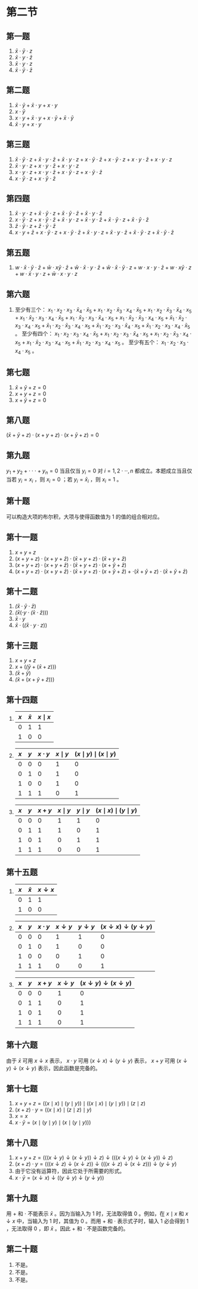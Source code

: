 <!--author:fog
date:2020/7/15-->

# 第二节

## 第一题

1. $\bar x \cdot \bar y \cdot z$
2. $\bar x \cdot y \cdot \bar z$
3. $\bar x \cdot y \cdot z$
4. $\bar x \cdot \bar y \cdot \bar z$

## 第二题

1. $\bar x \cdot \bar y + \bar x \cdot y + x \cdot y$
2. $x \cdot \bar y$
3. $x \cdot y + \bar x \cdot y + x \cdot \bar y + \bar x \cdot \bar y$
4. $\bar x \cdot y + x \cdot y$

## 第三题

1. $\bar x \cdot \bar y \cdot z + \bar x \cdot y \cdot \bar z + \bar x \cdot y \cdot z + x \cdot \bar y \cdot \bar z + x \cdot \bar y \cdot z + x \cdot y \cdot \bar z + x \cdot y \cdot z$
2. $\bar x \cdot y \cdot z + x \cdot y \cdot \bar z + x \cdot y \cdot z$
3. $x \cdot y \cdot z + x \cdot y \cdot \bar z + x \cdot \bar y \cdot z + x \cdot \bar y \cdot \bar z$
4. $x \cdot \bar y \cdot z + x \cdot \bar y \cdot \bar z$

## 第四题

1. $\bar x \cdot y \cdot z + \bar x \cdot \bar y \cdot z + \bar x \cdot \bar y \cdot \bar z + \bar x \cdot y \cdot \bar z$
2. $x \cdot \bar y \cdot z + x \cdot \bar y \cdot \bar z + \bar x \cdot y \cdot z + \bar x \cdot y \cdot \bar z + \bar x \cdot \bar y \cdot z + \bar x \cdot \bar y \cdot \bar z$
3. $\bar z \cdot \bar y \cdot z + \bar z \cdot \bar y \cdot \bar z$
4. $x \cdot y + \bar z + x \cdot \bar y \cdot z + x \cdot \bar y \cdot \bar z + \bar x \cdot y \cdot z + \bar x \cdot y \cdot \bar z + \bar x \cdot \bar y \cdot z + \bar x \cdot \bar y \cdot \bar z$

## 第五题

1. $w \cdot \bar x \cdot \bar y \cdot \bar z + \bar w \cdot x \bar y \cdot \bar z + \bar w \cdot \bar x \cdot y \cdot \bar z + \bar w \cdot \bar x \cdot \bar y \cdot z + w \cdot x \cdot y \cdot \bar z + w \cdot x \bar y \cdot z + w \cdot \bar x \cdot y \cdot z + \bar w \cdot x \cdot y \cdot z$

## 第六题

1. 至少有三个： $x_1 \cdot x_2 \cdot x_3 \cdot \bar x_4 \cdot \bar x_5 + x_1 \cdot x_2 \cdot \bar x_3 \cdot x_4 \cdot \bar x_5 + x_1 \cdot x_2 \cdot \bar x_3 \cdot \bar x_4 \cdot x_5 + x_1 \cdot \bar x_2 \cdot x_3 \cdot x_4 \cdot \bar x_5 + x_1 \cdot \bar x_2 \cdot x_3 \cdot \bar x_4 \cdot x_5 + x_1 \cdot \bar x_2 \cdot \bar x_3 \cdot x_4 \cdot x_5 + \bar x_1 \cdot \bar x_2 \cdot x_3 \cdot x_4 \cdot x_5 + \bar x_1 \cdot x_2 \cdot \bar x_3 \cdot x_4 \cdot x_5 + \bar x_1 \cdot x_2 \cdot x_3 \cdot \bar x_4 \cdot x_5 + \bar x_1 \cdot x_2 \cdot x_3 \cdot x_4 \cdot \bar x_5$ 。
至少有四个： $x_1 \cdot x_2 \cdot x_3 \cdot x_4 \cdot \bar x_5 + x_1 \cdot x_2 \cdot x_3 \cdot \bar x_4 \cdot x_5 + x_1 \cdot x_2 \cdot \bar x_3 \cdot x_4 \cdot x_5 + x_1 \cdot \bar x_2 \cdot x_3 \cdot x_4 \cdot x_5 + \bar x_1 \cdot x_2 \cdot x_3 \cdot x_4 \cdot x_5$ 。
至少有五个： $x_1 \cdot x_2 \cdot x_3 \cdot x_4 \cdot x_5$ 。

## 第七题

1. $\bar x + \bar y + z = 0$
2. $x + y + z = 0$
3. $x + \bar y + z = 0$

## 第八题

$(\bar x + \bar y + z) \cdot (x + y + z) \cdot (x + \bar y + z) = 0$

## 第九题

$y_1 + y_2 + \cdot \cdot \cdot + y_n = 0$ 当且仅当 $y_i = 0$ 对 $i = 1 , 2 \cdot \cdot \cdot , n$ 都成立。本题成立当且仅当若 $y_i = x_i$ ，则 $x_i = 0$ ；若 $y_i = \bar x_i$ ，则 $x_i = 1$ 。

## 第十题

可以构造大项的布尔积，大项与使得函数值为 $1$ 的值的组合相对应。

## 第十一题

1. $x + y + z$
2. $(x + y + z) \cdot (x + y + \bar z) \cdot (\bar x + y + z) \cdot (\bar x + y + \bar z)$
3. $(x + y + z) \cdot (x + y + \bar z) \cdot (\bar x + y + z) \cdot (x + \bar y + \bar z)$
4. $(x + y + z) \cdot (x + y + \bar z) \cdot (\bar x + y + z) \cdot (x + \bar y + \bar z) + \cdot (\bar x + \bar y + z) \cdot (\bar x + \bar y + \bar z)$

## 第十二题

1. $\bar (\bar x \cdot \bar y \cdot \bar z)$
2. $\bar (\bar x (\cdot y \cdot \bar (x \cdot \bar z)))$
3. $\bar x \cdot y$
4. $\bar x \cdot (\bar (\bar x \cdot y \cdot z))$

## 第十三题

1. $x + y + z$
2. $x + (\bar (y + (\bar x + z)))$
3. $\bar (x + \bar y)$
4. $\bar (x + (x + \bar y + \bar z)))$

## 第十四题

1. |$x$|$\bar x$|$x \mid x$|
   |----|----|----|
   |$0$|$1$|$1$|
   |$1$|$0$|$0$|

2. |$x$|$y$|$x \cdot y$|$x \mid y$|$(x \mid y) \mid (x \mid y)$|
   |----|----|----|----|----|
   |$0$|$0$|$0$|$1$|$0$|
   |$0$|$1$|$0$|$1$|$0$|
   |$1$|$0$|$0$|$1$|$0$|
   |$1$|$1$|$1$|$0$|$1$|

3. |$x$|$y$|$x + y$|$x \mid y$|$y \mid y$|$(x \mid x) \mid (y \mid y)$|
   |----|----|----|----|----|----|
   |$0$|$0$|$0$|$1$|$1$|$0$|
   |$0$|$1$|$1$|$1$|$0$|$1$|
   |$1$|$0$|$1$|$0$|$1$|$1$|
   |$1$|$1$|$1$|$0$|$0$|$1$|

## 第十五题

1. |$x$|$\bar x$|$x \downarrow x$|
   |----|----|----|
   |$0$|$1$|$1$|
   |$1$|$0$|$0$|

2. |$x$|$y$|$x \cdot y$|$x \downarrow y$|$y \downarrow y$|$(x \downarrow x) \downarrow (y \downarrow y)$|
   |----|----|----|----|----|----|
   |$0$|$0$|$0$|$1$|$1$|$0$|
   |$0$|$1$|$0$|$1$|$0$|$0$|
   |$1$|$0$|$0$|$0$|$1$|$0$|
   |$1$|$1$|$1$|$0$|$0$|$1$|

3. |$x$|$y$|$x + y$|$x \downarrow y$|$(x \downarrow y) \downarrow (x \downarrow y)$|
   |----|----|----|----|----|
   |$0$|$0$|$0$|$1$|$0$|
   |$0$|$1$|$1$|$0$|$1$|
   |$1$|$0$|$1$|$0$|$1$|
   |$1$|$1$|$1$|$0$|$1$|

## 第十六题

由于 $\bar x$ 可用 $x \downarrow x$ 表示， $x \cdot y$ 可用 $(x \downarrow x) \downarrow (y \downarrow y)$ 表示， $x + y$ 可用 $(x \downarrow y) \downarrow (x \downarrow y)$ 表示，因此函数是完备的。

## 第十七题

1. $x + y + z = ((x \mid x) \mid (y \mid y)) \mid ((x \mid x) \mid (y \mid y)) \mid (z \mid z)$
2. $(x + z) \cdot y = ((x \mid x) \mid (z \mid z) \mid y)$
3. $x = x$
4. $x \cdot \bar y = (x \mid (y \mid y) \mid (x \mid (y \mid y)))$

## 第十八题

1. $x + y + z = (((x \downarrow y) \downarrow (x \downarrow y)) \downarrow z) \downarrow (((x \downarrow y) \downarrow (x \downarrow y)) \downarrow z)$
2. $(x + z) \cdot y = (((x \downarrow z) \downarrow (x \downarrow z)) \downarrow (((x \downarrow z) \downarrow (x \downarrow z))) \downarrow (y \downarrow y)$
3. 由于它没有运算符，因此它处于所需要的形式。
4. $x \cdot \bar y = (x \downarrow x) \downarrow ((y \downarrow y) \downarrow (y \downarrow y))$

## 第十九题

用 $+$ 和 $\cdot$ 不能表示 $\bar x$ 。因为当输入为 $1$ 时，无法取得值 $0$ 。例如，在 $x \mid x$ 和 $x \downarrow x$ 中，当输入为 $1$ 时，其值为 $0$ 。而用 $+$ 和 $\cdot$ 表示式子时，输入 $1$ 必会得到 $1$ ，无法取得 $0$ ，即 $\bar x$ 。因此 $+$ 和 $\cdot$ 不是函数完备的。

## 第二十题

1. 不是。
2. 不是。
3. 不是。
